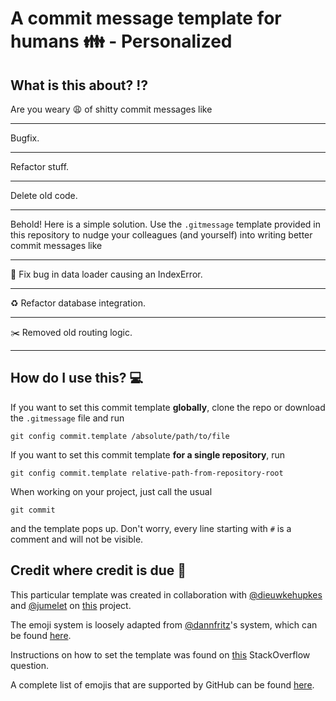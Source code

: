 # A commit message template for humans :family: - Personalized

## What is this about? :interrobang:

Are you weary :weary: of shitty commit messages like

---
Bugfix. 

--- 
Refactor stuff.

--- 
Delete old code.

---
    
Behold! Here is a simple solution. Use the `.gitmessage` template provided in this repository to nudge your colleagues 
(and yourself) into writing better commit messages like 

---
:bug: Fix bug in data loader causing an IndexError.

---
:recycle: Refactor database integration.

---
:scissors: Removed old routing logic.

---

## How do I use this? :computer:

If you want to set this commit template **globally**, clone the repo or download the `.gitmessage` file and run 

    git config commit.template /absolute/path/to/file
    
If you want to set this commit template **for a single repository**, run 

    git config commit.template relative-path-from-repository-root
    
When working on your project, just call the usual

    git commit 
    
and the template pops up. Don't worry, every line starting with `#` is a comment and will not be visible.

## Credit where credit is due :clap:

This particular template was created in collaboration with [@dieuwkehupkes](https://github.com/dieuwkehupkes) and [@jumelet](https://github.com/jumelet) on [this](https://github.com/dieuwkehupkes/diagnosing_lms)
project. 

The emoji system is loosely adapted from [@dannfritz](https://github.com/dannyfritz)'s system, which can be found [here](https://github.com/dannyfritz/commit-message-emoji).

Instructions on how to set the template was found on [this](https://stackoverflow.com/questions/21998728/how-to-specify-a-git-commit-message-template-for-a-repository-in-a-file-at-a-rel)
StackOverflow question. 

A complete list of emojis that are supported by GitHub can be found [here](https://gist.github.com/rxaviers/7360908).
